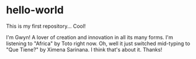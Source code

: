 # hello-world
This is my first repository... Cool!

I'm Gwyn! A lover of creation and innovation in all its many forms. 
I'm listening to "Africa" by Toto right now. Oh, well it just switched mid-typing to "Que Tiene?" by Ximena Sarinana. 
I think that's about it. Thanks!
